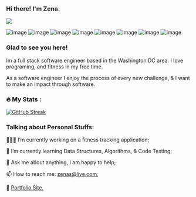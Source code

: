 ### Hi there! I'm Zena.
![](https://komarev.com/ghpvc/?username=zendrias)


![image](https://img.shields.io/badge/MongoDB-4EA94B?style=for-the-badge&logo=mongodb&logoColor=white)
![image](https://img.shields.io/badge/PostgreSQL-316192?style=for-the-badge&logo=postgresql&logoColor=white)
![image](https://img.shields.io/badge/Django-092E20?style=for-the-badge&logo=django&logoColor=green)
![image](https://img.shields.io/badge/Express.js-000000?style=for-the-badge&logo=express&logoColor=white)
![image](https://img.shields.io/badge/Node.js-339933?style=for-the-badge&logo=nodedotjs&logoColor=white)
![image](https://img.shields.io/badge/Visual_Studio_Code-0078D4?style=for-the-badge&logo=visual%20studio%20code&logoColor=white)
![image](https://img.shields.io/badge/JavaScript-323330?style=for-the-badge&logo=javascript&logoColor=F7DF1E)
![image](https://img.shields.io/badge/Python-FFD43B?style=for-the-badge&logo=python&logoColor=blue)

### Glad to see you here!
Im a full stack software engineer based in the Washington DC area. I love programing, and fitness in my free time.

As a software engineer I enjoy the process of every new challenge, & I want to make an impact through software.

### :fire: My Stats :
[![GitHub Streak](http://github-readme-streak-stats.herokuapp.com?user=zendrias&theme=dark&background=000000)](https://git.io/streak-stats)

### Talking about Personal Stuffs:

  👨🏻‍💻 I’m currently working on a fitness tracking application;
  
  🚀 I’m currently learning Data Structures, Algorithms, & Code Testing;
  
  💬 Ask me about anything, I am happy to help;
  
  📫 How to reach me: zenas@live.com;
  
  📝 [Portfolio Site.](https://www.zenaendrias.com)

